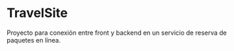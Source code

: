 # TravelSite
Proyecto para conexión entre front y backend en un servicio de reserva de paquetes en línea.
